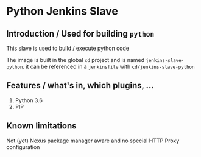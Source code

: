 # Python Jenkins Slave

## Introduction / Used for building `python` 
This slave is used to build / execute python code

The image is built in the global `cd` project and is named `jenkins-slave-python`.
it can be referenced in a `jenkinsfile` with `cd/jenkins-slave-python` 

## Features / what's in, which plugins, ...
1. Python 3.6
1. PIP

## Known limitations
Not (yet) Nexus package manager aware and no special HTTP Proxy configuration
